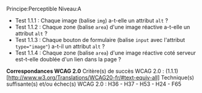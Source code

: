 Principe:Perceptible
Niveau:A

+ Test 1.1.1 : Chaque image (balise `img`) a-t-elle un attribut `alt` ?
+ Test 1.1.2 : Chaque zone (balise `area`) d'une image réactive a-t-elle un attribut `alt` ?
+ Test 1.1.3 : Chaque bouton de formulaire (balise `input` avec l'attribut `type="image"`) a-t-il un attribut `alt` ?
+ Test 1.1.4 : Chaque zone (balise `area`) d'une image réactive coté serveur est-t-elle doublée d'un lien dans la page ?

**Correspondances WCAG 2.0**
Critère(s) de succès WCAG 2.0 : (1.1.1)[http://www.w3.org/Translations/WCAG20-fr/#text-equiv-all]
Technique(s) suffisante(s) et/ou échec(s) WCAG 2.0 : H36 - H37 - H53 - H24 - F65
